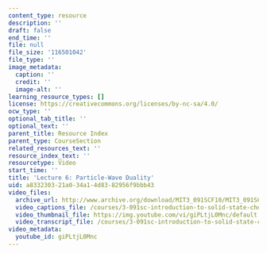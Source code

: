 ```yaml
---
content_type: resource
description: ''
draft: false
end_time: ''
file: null
file_size: '116501042'
file_type: ''
image_metadata:
  caption: ''
  credit: ''
  image-alt: ''
learning_resource_types: []
license: https://creativecommons.org/licenses/by-nc-sa/4.0/
ocw_type: ''
optional_tab_title: ''
optional_text: ''
parent_title: Resource Index
parent_type: CourseSection
related_resources_text: ''
resource_index_text: ''
resourcetype: Video
start_time: ''
title: 'Lecture 6: Particle-Wave Duality'
uid: a8332303-21a0-34a1-4d83-82956f9bbb43
video_files:
  archive_url: http://www.archive.org/download/MIT3_091SCF10/MIT3_091SCF10lec06_300k.mp4
  video_captions_file: /courses/3-091sc-introduction-to-solid-state-chemistry-fall-2010/988bee61dd7c5446af7b94dceba91135_giPLtjL0Mnc.vtt
  video_thumbnail_file: https://img.youtube.com/vi/giPLtjL0Mnc/default.jpg
  video_transcript_file: /courses/3-091sc-introduction-to-solid-state-chemistry-fall-2010/1abbe4ffe5bac2da512337e4f0087565_giPLtjL0Mnc.pdf
video_metadata:
  youtube_id: giPLtjL0Mnc
---
```

